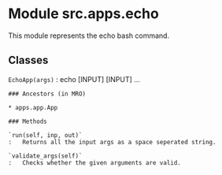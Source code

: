 Module src.apps.echo
====================
This module represents the echo bash command.

Classes
-------

`EchoApp(args)`
:   echo [INPUT] [INPUT] ...

    ### Ancestors (in MRO)

    * apps.app.App

    ### Methods

    `run(self, inp, out)`
    :   Returns all the input args as a space seperated string.

    `validate_args(self)`
    :   Checks whether the given arguments are valid.